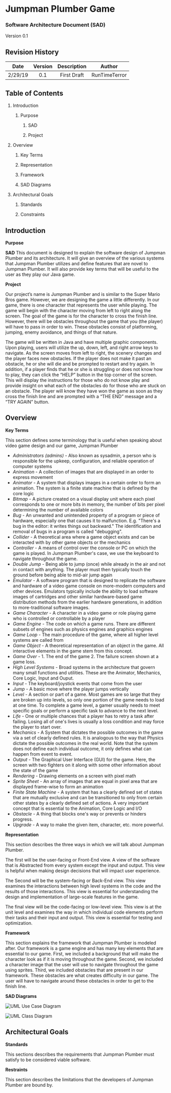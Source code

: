 # Jumpman Plumber Game

### Software Architecture Document (SAD)
Version 0.1 

## Revision History

| Date    | Version   | Description   | Author   |
|:-------:|:---------:|:-------------:|:-------------:|
| 2/29/19 | 0.1       | First Draft   |  RunTimeTerror |

## Table of Contents

1. Introduction
    
    1. Purpose

        1. SAD

        2. Project

2. Overview
    
    1. Key Terms

    2. Representation
    
    3. Framework

    4. SAD Diagrams

3. Architectural Goals

    1. Standards
       
    2. Constraints
    
    
## Introduction

**Purpose**

**SAD**
This document is designed to explain the software design of Jumpman Plumber
and its architecture. It will give an overview of the various systems
that Jumpman Plumber utilizes and define features that are novel to Jumpman Plumber. 
It will also provide key terms that will be useful to the user as they play our Java game. 

**Project**

Our project’s name is Jumpman Plumber and is similar to the Super Mario Bros game. However, we are designing the game a little differently. In our game, there is one character that represents the user while playing. The game will begin with the character moving from left to right along the screen. The goal of the game is for the character to cross the finish line. However, there will be obstacles throughout the game that you (the player) will have to pass in order to win. These obstacles consist of platforming, jumping, enemy avoidance, and things of that nature. 


The game will be written in Java and have multiple graphic components. Upon playing, users will utilize the up, down, left, and right arrow keys to navigate. As the screen moves from left to right, the scenery changes and the player faces new obstacles. If the player does not make it past an obstacle, he or she will die and be prompted to restart and try again. In addition, if a player finds that he or she is struggling or does not know how to play, they can click the “HELP” button in the top corner of the screen. This will display the instructions for those who do not know play and provide insight on what each of the obstacles do for those who are stuck on an obstacle. The player will know they have won the game as soon as they cross the finish line and are prompted with a “THE END” message and a “TRY AGAIN” button. 


## Overview

**Key Terms**

This section defines some terminology that is useful when speaking
about video game design and our game, Jumpman Plumber

- *Administrators (admins)* - Also known as sysadmin, a person who is responsible for the upkeep, configuration, and reliable operation of computer systems
- *Animation* - A collection of images that are displayed in an order to 
express movement
- *Animator* - A system that displays images in a certain order to 
form an animation. The system is a finite state machine that is defined by the
core logic
- *Bitmap* - A picture created on a visual display unit where each pixel corresponds to one or more bits in memory, the number of bits per pixel determining the number of available colors
- *Bug* - An unwanted and unintended property of a program or piece of hardware, especially one that causes it to malfunction. E.g. "There's a bug in the editor: it writes things out backward." The identification and removal of bugs in a program is called "debugging".
- *Collider* - A theoretical area where a game object exists and can
be interacted with by other game objects or the mechanics
- *Controller* - A means of control over the console or PC on which the game is played. In Jumpman Plumber's case, we use the keyboard to navigate throughout the game.
- *Double Jump* - Being able to jump (once) while already in the air and not in contact with anything. The player must then typically touch the ground before being able to mid-air jump again
- *Emulator* - A software program that is designed to replicate the software and hardware of a video game console on more-modern computers and other devices. Emulators typically include the ability to load software images of cartridges and other similar hardware-based game distribution methods from the earlier hardware generations, in addition to more-traditional software images.
- *Game Character* - A character in a video game or role playing game who is controlled or controllable by a player
- *Game Engine* - The code on which a game runs. There are different subsets of engines such as physics engines and graphics engines
- *Game Loop* - The main procedure of the game, where all higher level
systems are called from
- *Game Object* - A theoretical representation of an object in the game.
All interactive elements in the game stem from this concept.
- *Game Over* - 1.  The end of the game 2.  The failure screen shown at a game loss.
- *High Level Systems* - Broad systems in the architecture that govern many
small functions and utilities. These are the Animator, Mechanics, Core Logic, Input and Ouput.
- *Input* - The keyboard/joystick events that come from the user
- *Jump* - A basic move where the player jumps vertically
- *Level* - A section or part of a game. Most games are so large that they are broken up into levels, so only one portion of the game needs to load at one time. To complete a game level, a gamer usually needs to meet specific goals or perform a specific task to advance to the next level.
- *Life* - One or multiple chances that a player has to retry a task after failing. Losing all of one's lives is usually a loss condition and may force the player to start over.
- *Mechanics* - A System that dictates the possible outcomes in the game via a set of clearly defined rules.
It is analogous to the way that Physics dictate the possible outcomes in the 
real world. Note that the system does not define each individual outcome,
it only defines what can happen from event to event.
- *Output* - The Graphical User Interface (GUI) for the game. Here, the screen with
two fighters on it along with some other information about the state of the game
- *Rendering* - Drawing elements on a screen with pixel math
- *Sprite Sheet* - An array of images that are equal in pixel area
that are displayed frame-wise to form an animation
- *Finite State Machine* - A system that has a clearly defined set of
states that are mutually exclusive and can be transitioned to only from 
certain other states by a clearly defined set of actions. A very important
concept that is essential to the Animation, Core Logic and I/O 
- *Obstacle* - A thing that blocks one's way or prevents or hinders progress.
- *Upgrade* - A way to make the given item, character, etc. more powerful.

**Representation**

This section describes the three ways in which we will talk about Jumpman Plumber.

The first will be the user-facing or Front-End view. A view of the software
that is Abstracted from every system except the input and output. This view
is helpful when making design decisions that will impact user experience.

The Second will be the system-facing or Back-End view. This view examines
the interactions between high level systems in the code and the results of 
those interactions. This view is essential for understanding the design and implementation
of large-scale features in the game.

The final view will be the code-facing or low-level view. This view is at the unit level
and examines the way in which individual code elements perform their tasks and their input and
output. This view is essential for testing and optimization.

**Framework**

This section explains the framework that Jumpman Plumber is modeled after. Our framework is a game engine and has many key elements that are essential to our game. First, we included a background that will make the character look as if it is moving throughout the game. Second, we included a character image that the user will use to navigate throughout the game using sprites. Third, we included obstacles that are present in our framework. These obstacles are what creates difficulty in our game. The user will have to navigate around these obstacles in order to get to the finish line.

**SAD Diagrams**

![UML Use Case Diagram](../images/Drawing.PNG)

![UML Class Diagram](../images/Drawing.PNG)


## Architectural Goals

**Standards**

This sections describes the requirements that Jumpman Plumber must satisfy to be considered viable
software.


**Restraints**

This section describes the limitations that the developers of Jumpman Plumber are bound by.

